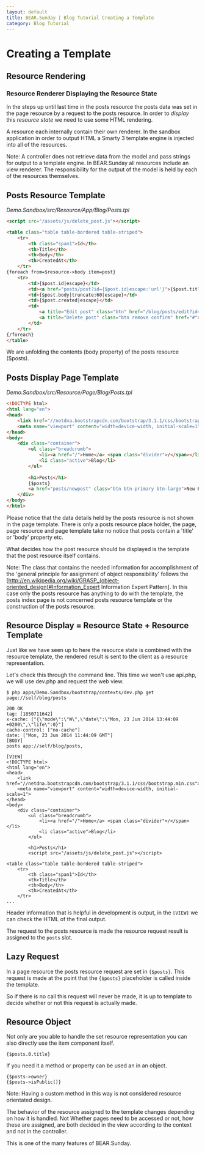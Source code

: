 ```yaml
---
layout: default
title: BEAR.Sunday | Blog Tutorial Creating a Template
category: Blog Tutorial
---
```


# Creating a Template

## Resource Rendering 

### Resource Renderer Displaying the Resource State 

In the steps up until last time in the posts resource the posts data was set in the page resource by a request to the posts resource. In order to *display* this *resource state* we need to use some HTML rendering.

A resource each internally contain their own renderer. In the sandbox application in order to output HTML a Smarty 3 template engine is injected into all of the resources.

Note: A controller does not retrieve data from the model and pass strings for output to a template engine. In BEAR.Sunday all resources include an view renderer. The responsibility for the output of the model is held by each of the resources themselves.

## Posts Resource Template

*Demo.Sandbox/src/Resource/App/Blog/Posts.tpl*

```html
<script src="/assets/js/delete_post.js"></script>

<table class="table table-bordered table-striped">
    <tr>
        <th class="span1">Id</th>
        <th>Title</th>
        <th>Body</th>
        <th>CreatedAt</th>
    </tr>
{foreach from=$resource->body item=post}
    <tr>
        <td>{$post.id|escape}</td>
        <td><a href="posts/post?id={$post.id|escape:'url'}">{$post.title|escape}</a></td>
        <td>{$post.body|truncate:60|escape}</td>
        <td>{$post.created|escape}</td>
        <td>
            <a title="Edit post" class="btn" href="/blog/posts/edit?id={$post.id}"><span class="glyphicon glyphicon-edit"></span></a>
            <a title="Delete post" class="btn remove confirm" href="#"><span class="glyphicon glyphicon-trash" data-post-id="{$post.id}"></span></a>
        </td>
    </tr>
{/foreach}
</table>
```

We are unfolding the contents (body property) of the posts resource ($posts).

## Posts Display Page Template 

*Demo.Sandbox/src/Resource/Page/Blog/Posts.tpl*

```html
<!DOCTYPE html>
<html lang="en">
<head>
    <link href="//netdna.bootstrapcdn.com/bootstrap/3.1.1/css/bootstrap.min.css">
    <meta name="viewport" content="width=device-width, initial-scale=1">
</head>
<body>
    <div class="container">
        <ul class="breadcrumb">
            <li><a href="/">Home</a> <span class="divider">/</span></li>
            <li class="active">Blog</li>
        </ul>
        
        <h1>Posts</h1>
        {$posts}
        <a href="posts/newpost" class="btn btn-primary btn-large">New Post</a>
    </div>
</body>
</html>
```

Please notice that the data details held by the posts resource is not shown in the page template. There is only a posts resource place holder, the page, page resource and page template take no notice that posts contain a 'title' or 'body' property etc.

What decides how the post resource should be displayed is the template that the post resource itself contains.

Note: The class that contains the needed information for accomplishment of the 'general principle for assignment of object responsibility' follows the [http://en.wikipedia.org/wiki/GRASP_(object-oriented_design)#Information_Expert Information Expert Pattern]. In this case only the posts resource has anything to do with the template, the posts index page is not concerned posts resource template or the construction of the posts resource. 

## Resource Display = Resource State + Resource Template 

Just like we have seen up to here the resource state is combined with the resource template, the rendered result is sent to the client as a resource representation.

Let's check this through the command line. This time we won't use api.php, we will use dev.php and request the web view.

```
$ php apps/Demo.Sandbox/bootstrap/contexts/dev.php get page://self/blog/posts

200 OK
tag: [1850711642]
x-cache: ["{\"mode\":\"W\",\"date\":\"Mon, 23 Jun 2014 13:44:09 +0200\",\"life\":0}"]
cache-control: ["no-cache"]
date: ["Mon, 23 Jun 2014 11:44:09 GMT"]
[BODY]
posts app://self/blog/posts,

[VIEW]
<!DOCTYPE html>
<html lang="en">
<head>
    <link href="//netdna.bootstrapcdn.com/bootstrap/3.1.1/css/bootstrap.min.css">
    <meta name="viewport" content="width=device-width, initial-scale=1">
</head>
<body>
    <div class="container">
        <ul class="breadcrumb">
            <li><a href="/">Home</a> <span class="divider">/</span></li>
            <li class="active">Blog</li>
        </ul>
        
        <h1>Posts</h1>
        <script src="/assets/js/delete_post.js"></script>

<table class="table table-bordered table-striped">
    <tr>
        <th class="span1">Id</th>
        <th>Title</th>
        <th>Body</th>
        <th>CreatedAt</th>
    </tr>
...
```

Header information that is helpful in development is output, in the `[VIEW]` we can check the HTML of the final output.

The request to the posts resource is made the resource request result is assigned to the `posts` slot.

## Lazy Request 

In a page resource the posts resource request are set in `{$posts}`. This request is made at the point that the `{$posts}` placeholder is called inside the template.

So if there is no call this request will never be made, it is up to template to decide whether or not this request is actually made.

## Resource Object 

Not only are you able to handle the set resource representation you can also directly use the item component itself.

```
{$posts.0.title}
```

If you need it a method or property can be used an in an object.

```
{$posts->owner}
{$posts->isPublic()}
```

Note: Having a custom method in this way is not considered resource orientated design. 

The behavior of the resource assigned to the template changes depending on how it is handled. Not Whether pages need to be accessed or not, how these are assigned, are both decided in the view according to the context and not in the controller.

This is one of the many features of BEAR.Sunday.
